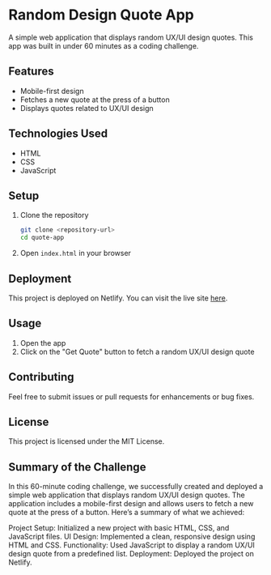 # Random Design Quote App

A simple web application that displays random UX/UI design quotes. This app was built in under 60 minutes as a coding challenge.

## Features

- Mobile-first design
- Fetches a new quote at the press of a button
- Displays quotes related to UX/UI design

## Technologies Used

- HTML
- CSS
- JavaScript

## Setup

1. Clone the repository
    ```bash
    git clone <repository-url>
    cd quote-app
    ```

2. Open `index.html` in your browser

## Deployment

This project is deployed on Netlify. You can visit the live site [here](<netlify-url>).

## Usage

1. Open the app
2. Click on the "Get Quote" button to fetch a random UX/UI design quote

## Contributing

Feel free to submit issues or pull requests for enhancements or bug fixes.

## License

This project is licensed under the MIT License.

##  Summary of the Challenge
In this 60-minute coding challenge, we successfully created and deployed a simple web application that displays random UX/UI design quotes. The application includes a mobile-first design and allows users to fetch a new quote at the press of a button. Here’s a summary of what we achieved:

Project Setup: Initialized a new project with basic HTML, CSS, and JavaScript files.
UI Design: Implemented a clean, responsive design using HTML and CSS.
Functionality: Used JavaScript to display a random UX/UI design quote from a predefined list.
Deployment: Deployed the project on Netlify.
